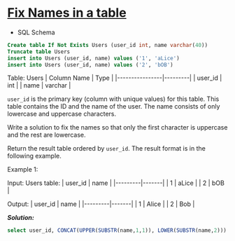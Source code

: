 # [Fix Names in a table](https://leetcode.com/problems/fix-names-in-a-table/)

* SQL Schema

```sql
Create table If Not Exists Users (user_id int, name varchar(40))
Truncate table Users
insert into Users (user_id, name) values ('1', 'aLice')
insert into Users (user_id, name) values ('2', 'bOB')
```

Table: Users
| Column Name    | Type    |
|----------------|---------|
| user_id        | int     |
| name           | varchar |

`user_id` is the primary key (column with unique values) for this table.
This table contains the ID and the name of the user. The name consists of only lowercase and uppercase characters.

Write a solution to fix the names so that only the first character is uppercase and the rest are lowercase.

Return the result table ordered by `user_id`.
The result format is in the following example.

Example 1:

Input:
Users table:
| user_id | name  |
|---------|-------|
| 1       | aLice |
| 2       | bOB   |

Output:
| user_id | name  |
|---------|-------|
| 1       | Alice |
| 2       | Bob   |

_**Solution:**_

```sql
select user_id, CONCAT(UPPER(SUBSTR(name,1,1)), LOWER(SUBSTR(name,2))) as name from Users order by user_id asc
```

